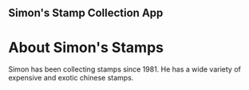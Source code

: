 Simon's Stamp Collection App
---

# About Simon's Stamps

Simon has been collecting stamps since 1981. He has a wide variety of expensive and exotic chinese stamps.
